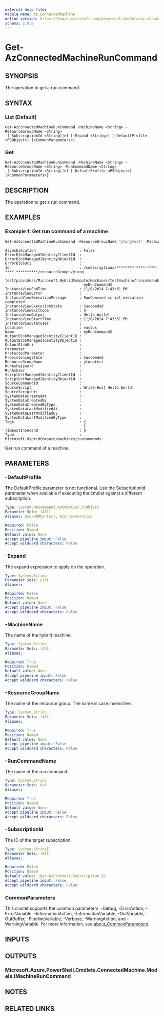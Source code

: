 ```yaml
---
external help file:
Module Name: Az.ConnectedMachine
online version: https://learn.microsoft.com/powershell/module/az.connectedmachine/get-azconnectedmachineruncommand
schema: 2.0.0
---
```


# Get-AzConnectedMachineRunCommand

## SYNOPSIS
The operation to get a run command.

## SYNTAX

### List (Default)
```
Get-AzConnectedMachineRunCommand -MachineName <String> -ResourceGroupName <String>
 [-SubscriptionId <String[]>] [-Expand <String>] [-DefaultProfile <PSObject>] [<CommonParameters>]
```

### Get
```
Get-AzConnectedMachineRunCommand -MachineName <String> -ResourceGroupName <String> -RunCommandName <String>
 [-SubscriptionId <String[]>] [-DefaultProfile <PSObject>] [<CommonParameters>]
```

## DESCRIPTION
The operation to get a run command.

## EXAMPLES

### Example 1: Get run command of a machine
```powershell
Get-AzConnectedMachineRunCommand -ResourceGroupName "ytongtest" -MachineName "testmachine" -RunCommandName "myRunCommand2"
```

```output
AsyncExecution                    : False
ErrorBlobManagedIdentityClientId  :
ErrorBlobManagedIdentityObjectId  :
ErrorBlobUri                      :
Id                                : /subscriptions/********-****-****-****-**********/resourceGroups/ytong
                                    test/providers/Microsoft.HybridCompute/machines/testmachine/runcommands/
                                    myRunCommand2
InstanceViewEndTime               : 11/8/2024 7:43:31 PM
InstanceViewError                 :
InstanceViewExecutionMessage      : RunCommand script execution completed
InstanceViewExecutionState        : Succeeded
InstanceViewExitCode              : 0
InstanceViewOutput                : Hello World!
InstanceViewStartTime             : 11/8/2024 7:43:31 PM
InstanceViewStatuses              :
Location                          : eastus
Name                              : myRunCommand2
OutputBlobManagedIdentityClientId :
OutputBlobManagedIdentityObjectId :
OutputBlobUri                     :
Parameter                         :
ProtectedParameter                :
ProvisioningState                 : Succeeded
ResourceGroupName                 : ytongtest
RunAsPassword                     :
RunAsUser                         :
ScriptUriManagedIdentityClientId  :
ScriptUriManagedIdentityObjectId  :
SourceCommandId                   :
SourceScript                      : Write-Host Hello World!
SourceScriptUri                   :
SystemDataCreatedAt               :
SystemDataCreatedBy               :
SystemDataCreatedByType           :
SystemDataLastModifiedAt          :
SystemDataLastModifiedBy          :
SystemDataLastModifiedByType      :
Tags                              : {
                                    }
TimeoutInSecond                   : 0
Type                              : Microsoft.HybridCompute/machines/runcommands
```

Get run command of a machine


## PARAMETERS

### -DefaultProfile
The DefaultProfile parameter is not functional.
Use the SubscriptionId parameter when available if executing the cmdlet against a different subscription.

```yaml
Type: System.Management.Automation.PSObject
Parameter Sets: (All)
Aliases: AzureRMContext, AzureCredential

Required: False
Position: Named
Default value: None
Accept pipeline input: False
Accept wildcard characters: False
```

### -Expand
The expand expression to apply on the operation.

```yaml
Type: System.String
Parameter Sets: List
Aliases:

Required: False
Position: Named
Default value: None
Accept pipeline input: False
Accept wildcard characters: False
```

### -MachineName
The name of the hybrid machine.

```yaml
Type: System.String
Parameter Sets: (All)
Aliases:

Required: True
Position: Named
Default value: None
Accept pipeline input: False
Accept wildcard characters: False
```

### -ResourceGroupName
The name of the resource group.
The name is case insensitive.

```yaml
Type: System.String
Parameter Sets: (All)
Aliases:

Required: True
Position: Named
Default value: None
Accept pipeline input: False
Accept wildcard characters: False
```

### -RunCommandName
The name of the run command.

```yaml
Type: System.String
Parameter Sets: Get
Aliases:

Required: True
Position: Named
Default value: None
Accept pipeline input: False
Accept wildcard characters: False
```

### -SubscriptionId
The ID of the target subscription.

```yaml
Type: System.String[]
Parameter Sets: (All)
Aliases:

Required: False
Position: Named
Default value: (Get-AzContext).Subscription.Id
Accept pipeline input: False
Accept wildcard characters: False
```

### CommonParameters
This cmdlet supports the common parameters: -Debug, -ErrorAction, -ErrorVariable, -InformationAction, -InformationVariable, -OutVariable, -OutBuffer, -PipelineVariable, -Verbose, -WarningAction, and -WarningVariable. For more information, see [about_CommonParameters](http://go.microsoft.com/fwlink/?LinkID=113216).

## INPUTS

## OUTPUTS

### Microsoft.Azure.PowerShell.Cmdlets.ConnectedMachine.Models.IMachineRunCommand

## NOTES

## RELATED LINKS


